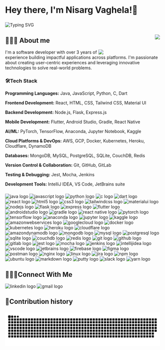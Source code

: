 <h1 align="left">Hey there, I'm Nisarg Vaghela!👋</h1>

###

<p align="left">
<img src="https://readme-typing-svg.demolab.com?font=Fira+Code&weight=600&size=26&pause=1000&color=3F41F7&vCenter=true&random=false&width=800&lines=Solving+problems%2C+one+line+at+a+time.;Launching+features+into+the+world.;Squashing+bugs+like+a+pro.;Collaborating+with+brilliant+minds.;Building+software+with+global+impact.;Optimizing+for+performance+and+efficiency.;Committed+to+quality+and+craftsmanship." alt="Typing SVG" />
</p>

###

<img align="right" src="https://visitor-badge.laobi.icu/badge?page_id=NisargVaghela.NisargVaghela&left_text=Profile%20Views"  />
<h2 >🙋🏻‍♂️ About me</h2>

<img align="right" src="/dev.gif" style="width:200px"  />

<div >  
  <p align="left">I'm a software developer with over 3 years of experience building impactful applications across platforms.  I'm passionate about creating user-centric experiences and leveraging innovative technologies to solve real-world problems.</p>
</div>

### 🛠️Tech Stack

**Programming Languages:** Java, JavaScript, Python, C, Dart

**Frontend Development:** React, HTML, CSS, Tailwind CSS, Material UI

**Backend Development:** Node.js, Flask, Express.js

**Mobile Development:** Flutter, Android Studio, Gradle, React Native

**AI/ML:** PyTorch, TensorFlow, Anaconda, Jupyter Notebook, Kaggle

**Cloud Platforms & DevOps:** AWS, GCP, Docker, Kubernetes, Heroku, Cloudflare, DynamoDB

**Databases:** MongoDB, MySQL, PostgreSQL, SQLite, CouchDB, Redis

**Version Control & Collaboration:** Git, GitHub, GitLab

**Testing & Debugging:** Jest, Mocha, Jenkins

**Development Tools:** IntelliJ IDEA, VS Code, JetBrains suite

###

<div align="left">
<img src="https://skillicons.dev/icons?i=java" height="40" alt="java logo" /> 
<img src="https://skillicons.dev/icons?i=js" height="40" alt="javascript logo" /> 
<img src="https://skillicons.dev/icons?i=py" height="40" alt="python logo" /> 
<img src="https://skillicons.dev/icons?i=c" height="40" alt="c logo" /> 
<img src="https://skillicons.dev/icons?i=dart" height="40" alt="dart logo" /> 
<img src="https://skillicons.dev/icons?i=react" height="40" alt="react logo" /> 
<img src="https://skillicons.dev/icons?i=html" height="40" alt="html5 logo" /> 
<img src="https://skillicons.dev/icons?i=css" height="40" alt="css3 logo" /> 
<img src="https://skillicons.dev/icons?i=tailwind" height="40" alt="tailwindcss logo" /> 
<img src="https://skillicons.dev/icons?i=materialui" height="40" alt="materialui logo"  />
<img src="https://skillicons.dev/icons?i=nodejs" height="40" alt="nodejs logo" /> 
<img src="https://skillicons.dev/icons?i=flask" height="40" alt="flask logo" />  
<img src="https://skillicons.dev/icons?i=express" height="40" alt="express logo"  />
<img src="https://skillicons.dev/icons?i=flutter" height="40" alt="flutter logo" /> 
<img src="https://skillicons.dev/icons?i=androidstudio" height="40" alt="androidstudio logo" />  
<img src="https://skillicons.dev/icons?i=gradle" height="40" alt="gradle logo"  />
<img src="https://skillicons.dev/icons?i=react" height="40" alt="react native logo" /> 
<img src="https://skillicons.dev/icons?i=pytorch" height="40" alt="pytorch logo" /> 
<img src="https://skillicons.dev/icons?i=tensorflow" height="40" alt="tensorflow logo" /> 
<img src="https://cdn.jsdelivr.net/gh/devicons/devicon/icons/anaconda/anaconda-original.svg" height="40" alt="anaconda logo" />
<img src="https://cdn.simpleicons.org/jupyter/F37626" height="40" alt="jupyter logo"  />
<img src="https://cdn.jsdelivr.net/gh/devicons/devicon/icons/kaggle/kaggle-original.svg" height="40" alt="kaggle logo"  />  
<img src="https://skillicons.dev/icons?i=aws" height="40" alt="amazonwebservices logo" /> 
<img src="https://skillicons.dev/icons?i=gcp" height="40" alt="googlecloud logo" /> 
<img src="https://skillicons.dev/icons?i=docker" height="40" alt="docker logo" /> 
<img src="https://skillicons.dev/icons?i=kubernetes" height="40" alt="kubernetes logo" /> 
<img src="https://skillicons.dev/icons?i=heroku" height="40" alt="heroku logo" /> 
<img src="https://skillicons.dev/icons?i=cloudflare" height="40" alt="cloudflare logo"  />
<img src="https://skillicons.dev/icons?i=dynamodb" height="40" alt="amazondynamodb logo" /> 
<img src="https://skillicons.dev/icons?i=mongodb" height="40" alt="mongodb logo" /> 
<img src="https://skillicons.dev/icons?i=mysql" height="40" alt="mysql logo" /> 
<img src="https://skillicons.dev/icons?i=postgres" height="40" alt="postgresql logo" /> 
<img src="https://skillicons.dev/icons?i=sqlite" height="40" alt="sqlite logo" />
<img src="https://cdn.jsdelivr.net/gh/devicons/devicon/icons/couchdb/couchdb-original.svg" height="40" alt="couchdb logo"  /> 
<img src="https://skillicons.dev/icons?i=redis" height="40" alt="redis logo" /> 
<img src="https://skillicons.dev/icons?i=git" height="40" alt="git logo" /> 
<img src="https://skillicons.dev/icons?i=github" height="40" alt="github logo" /> 
<img src="https://skillicons.dev/icons?i=gitlab" height="40" alt="gitlab logo" /> 
<img src="https://skillicons.dev/icons?i=jest" height="40" alt="jest logo" /> 
<img src="https://cdn.jsdelivr.net/gh/devicons/devicon/icons/mocha/mocha-original.svg" height="40" alt="mocha logo" /> 
<img src="https://skillicons.dev/icons?i=jenkins" height="40" alt="jenkins logo"  />
<img src="https://skillicons.dev/icons?i=idea" height="40" alt="intellijidea logo"  />
<img src="https://skillicons.dev/icons?i=vscode" height="40" alt="vscode logo"  />  
<img src="https://cdn.jsdelivr.net/gh/devicons/devicon/icons/jetbrains/jetbrains-original.svg" height="40" alt="jetbrains logo" />
<img src="https://skillicons.dev/icons?i=firebase" height="40" alt="firebase logo"  />
<img src="https://skillicons.dev/icons?i=figma" height="40" alt="figma logo"  />
<img src="https://skillicons.dev/icons?i=postman" height="40" alt="postman logo" /> 
<img src="https://skillicons.dev/icons?i=nginx" height="40" alt="nginx logo" /> 
<img src="https://cdn.jsdelivr.net/gh/devicons/devicon/icons/linux/linux-original.svg" height="40" alt="linux logo" /> 
<img src="https://cdn.simpleicons.org/jira/0052CC" height="40" alt="jira logo" />
<img src="https://cdn.jsdelivr.net/gh/devicons/devicon/icons/npm/npm-original-wordmark.svg" height="40" alt="npm logo" /> 
<img src="https://cdn.simpleicons.org/ubuntu/E95420" height="40" alt="ubuntu logo" /> 
<img src="https://cdn.jsdelivr.net/gh/devicons/devicon/icons/markdown/markdown-original.svg" height="40" alt="markdown logo" /> 
<img src="https://cdn.jsdelivr.net/gh/devicons/devicon/icons/putty/putty-original.svg" height="40" alt="putty logo" />  
<img src="https://cdn.jsdelivr.net/gh/devicons/devicon/icons/slack/slack-original.svg" height="40" alt="slack logo" /> 
<img src="https://cdn.jsdelivr.net/gh/devicons/devicon/icons/yarn/yarn-original.svg" height="40" alt="yarn logo" />  
</div>

###

<h2 align="left">👨🏻‍💻Connect With Me</h2>
<div align="left">  
  <a href="https://www.linkedin.com/in/nisarg-vaghela/" style="text-decoration: none;">
    <img src="https://raw.githubusercontent.com/maurodesouza/profile-readme-generator/master/src/assets/icons/social/linkedin/default.svg" width="40" height="40" alt="linkedin logo"  />
  </a>  
  <a href="mailto:vaghela.nisarg77@gmail.com" style="text-decoration: none;">
    <img src="https://raw.githubusercontent.com/maurodesouza/profile-readme-generator/master/src/assets/icons/social/gmail/default.svg" width="40" height="40" alt="gmail logo"  />
  </a>
</div>

###

<h2 align="left">🧾Contribution history</h2>

###

<img src="https://raw.githubusercontent.com/NisargVaghela/NisargVaghela/output/snake.svg" alt="Snake animation" />

###
